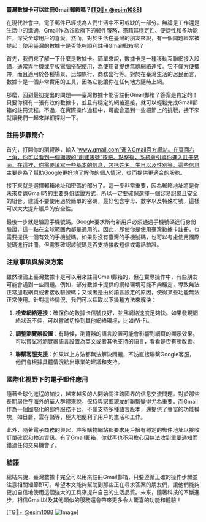 **臺灣數據卡可以註冊Gmail郵箱嗎？[[TG💪+ @esim1088](https://t.me/s/esim1088)]**

在現代社會中，電子郵件已經成為人們生活中不可或缺的一部分。無論是工作還是生活中的溝通，Gmail作為谷歌旗下的郵件服務，憑藉其穩定性、便捷性和多功能性，深受全球用戶的喜愛。然而，對於生活在臺灣的朋友來說，有一個問題經常被提起：使用臺灣的數據卡是否能夠順利註冊Gmail郵箱呢？

首先，我們來了解一下什麼是數據卡。簡單來說，數據卡是一種移動互聯網接入設備，通常與手機或平板電腦搭配使用，為使用者提供無線網絡連接。它不僅方便攜帶，而且適用於各種場景，比如旅行、商務出行等。對於在臺灣生活的居民而言，數據卡是一個非常實用的工具，因為它能讓你在任何地方隨時上網。

那麼，回到最初提出的問題——臺灣數據卡能否註冊Gmail郵箱？答案是肯定的！只要你擁有一張有效的數據卡，並且有穩定的網絡連接，就可以輕鬆完成Gmail郵箱的註冊流程。不過，在實際操作過程中，可能會遇到一些細節上的挑戰，接下來就讓我們一起來詳細探討一下。

### 註冊步驟簡介

首先，打開你的瀏覽器，輸入“www.gmail.com”進入Gmail官方網站。在頁面右上角，你可以看到一個顯眼的“創建賬號”按鈕。點擊後，系統會引導你進入註冊界面。在這裡，你需要填寫一些基本的信息，包括姓名、生日以及性別等。這些信息主要是為了幫助Google更好地了解你的個人情況，從而提供更適合的服務。

接下來就是選擇郵箱地址和密碼的部分了。這一步非常重要，因為郵箱地址將是你未來登錄Gmail時的主要身份認證方式，所以一定要確保選擇一個容易記憶且安全的組合。建議不要使用過於簡單的密碼，最好包含字母、數字以及特殊符號，這樣可以大大提升賬戶的安全性。

最後一步就是驗證手機號碼。Google要求所有新用戶必須通過手機號碼進行身份驗證，這一點在全球範圍內都是通用的。因此，即使你是使用臺灣數據卡註冊，也需要提供一個有效的手機號碼。如果你沒有臺灣的手機號碼，也可以考慮使用國際號碼進行註冊，但需要確認該號碼是否支持接收短信或電話驗證。

### 注意事項與解決方案

雖然理論上臺灣數據卡是可以用來註冊Gmail郵箱的，但在實際操作中，有些朋友可能會遇到一些問題。例如，部分數據卡提供的網絡環境可能不夠穩定，導致無法正常加載網頁或者接收驗證碼；又或者是由於語言設定的原因，使得某些功能無法正常使用。針對這些情況，我們可以採取以下幾種方法來解決：

1. **檢查網絡連接**：確保你的數據卡信號良好，並且網絡速度足夠快。如果發現網絡狀況不佳，可以嘗試切換到其他網絡環境，比如Wi-Fi。

2. **調整瀏覽器設置**：有時候，瀏覽器的語言設置可能會影響到網頁的顯示效果。可以嘗試將瀏覽器語言設置為英文或者其他支持的語言，看看是否有所改善。

3. **聯繫客服支援**：如果以上方法都無法解決問題，不妨直接聯繫Google客服，他們會根據具體情況給出專業的建議和支持。

### 國際化視野下的電子郵件應用

隨著全球化進程的加快，越來越多的人開始關注跨國界的信息交流問題。對於那些長期居住在海外的華人群體來說，保持與家鄉親友的聯繫變得尤為重要。而Gmail作為一個國際化的郵件服務平台，不僅支持多種語言版本，還提供了豐富的功能模塊，如日曆、雲存儲等，極大地便利了用戶的生活和工作。

此外，隨著電子商務的興起，許多購物網站都要求用戶擁有穩定的郵件地址以接收訂單確認和物流資訊。有了Gmail郵箱，你就再也不用擔心因無法收到重要通知而錯過任何交易機會了。

### 結語

總結來說，臺灣數據卡完全可以用來註冊Gmail郵箱，只要遵循正確的操作步驟並注意相關細節即可。希望本文能夠幫助到那些正在尋求答案的朋友們，讓他們能夠更加自信地使用這個強大的工具來提升自己的生活品質。未來，隨著科技的不斷進步，相信Gmail以及其他類似的服務還會帶來更多令人驚喜的功能和體驗！

[[TG💪+ @esim1088](https://t.me/s/esim1088) ![Image](https://i.postimg.cc/4NQfJmqS/Snipaste-2025-05-13-00-14-12.png)]
